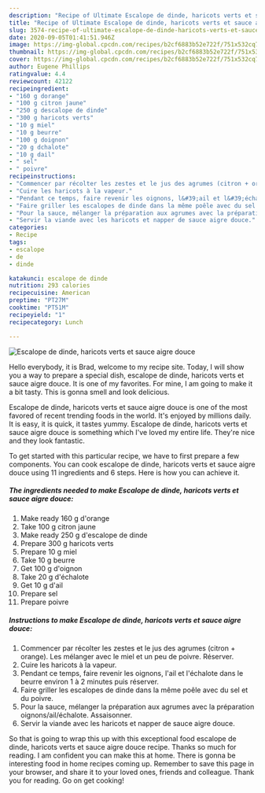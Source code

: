 ```yaml
---
description: "Recipe of Ultimate Escalope de dinde, haricots verts et sauce aigre douce"
title: "Recipe of Ultimate Escalope de dinde, haricots verts et sauce aigre douce"
slug: 3574-recipe-of-ultimate-escalope-de-dinde-haricots-verts-et-sauce-aigre-douce
date: 2020-09-05T01:41:51.946Z
image: https://img-global.cpcdn.com/recipes/b2cf6883b52e722f/751x532cq70/escalope-de-dinde-haricots-verts-et-sauce-aigre-douce-photo-principale-de-la-recette.jpg
thumbnail: https://img-global.cpcdn.com/recipes/b2cf6883b52e722f/751x532cq70/escalope-de-dinde-haricots-verts-et-sauce-aigre-douce-photo-principale-de-la-recette.jpg
cover: https://img-global.cpcdn.com/recipes/b2cf6883b52e722f/751x532cq70/escalope-de-dinde-haricots-verts-et-sauce-aigre-douce-photo-principale-de-la-recette.jpg
author: Eugene Phillips
ratingvalue: 4.4
reviewcount: 42122
recipeingredient:
- "160 g dorange"
- "100 g citron jaune"
- "250 g descalope de dinde"
- "300 g haricots verts"
- "10 g miel"
- "10 g beurre"
- "100 g doignon"
- "20 g dchalote"
- "10 g dail"
- " sel"
- " poivre"
recipeinstructions:
- "Commencer par récolter les zestes et le jus des agrumes (citron + orange). Les mélanger avec le miel et un peu de poivre. Réserver."
- "Cuire les haricots à la vapeur."
- "Pendant ce temps, faire revenir les oignons, l&#39;ail et l&#39;échalote dans le beurre environ 1 à 2 minutes puis réserver."
- "Faire griller les escalopes de dinde dans la même poêle avec du sel et du poivre."
- "Pour la sauce, mélanger la préparation aux agrumes avec la préparation oignons/ail/échalote. Assaisonner."
- "Servir la viande avec les haricots et napper de sauce aigre douce."
categories:
- Recipe
tags:
- escalope
- de
- dinde

katakunci: escalope de dinde 
nutrition: 293 calories
recipecuisine: American
preptime: "PT27M"
cooktime: "PT51M"
recipeyield: "1"
recipecategory: Lunch

---
```



![Escalope de dinde, haricots verts et sauce aigre douce](https://img-global.cpcdn.com/recipes/b2cf6883b52e722f/751x532cq70/escalope-de-dinde-haricots-verts-et-sauce-aigre-douce-photo-principale-de-la-recette.jpg)

Hello everybody, it is Brad, welcome to my recipe site. Today, I will show you a way to prepare a special dish, escalope de dinde, haricots verts et sauce aigre douce. It is one of my favorites. For mine, I am going to make it a bit tasty. This is gonna smell and look delicious.

Escalope de dinde, haricots verts et sauce aigre douce is one of the most favored of recent trending foods in the world. It's enjoyed by millions daily. It is easy, it is quick, it tastes yummy. Escalope de dinde, haricots verts et sauce aigre douce is something which I've loved my entire life. They're nice and they look fantastic.




To get started with this particular recipe, we have to first prepare a few components. You can cook escalope de dinde, haricots verts et sauce aigre douce using 11 ingredients and 6 steps. Here is how you can achieve it.

<!--inarticleads1-->

##### The ingredients needed to make Escalope de dinde, haricots verts et sauce aigre douce:

1. Make ready 160 g d&#39;orange
1. Take 100 g citron jaune
1. Make ready 250 g d&#39;escalope de dinde
1. Prepare 300 g haricots verts
1. Prepare 10 g miel
1. Take 10 g beurre
1. Get 100 g d&#39;oignon
1. Take 20 g d&#39;échalote
1. Get 10 g d&#39;ail
1. Prepare  sel
1. Prepare  poivre




<!--inarticleads2-->

##### Instructions to make Escalope de dinde, haricots verts et sauce aigre douce:

1. Commencer par récolter les zestes et le jus des agrumes (citron + orange). Les mélanger avec le miel et un peu de poivre. Réserver.
1. Cuire les haricots à la vapeur.
1. Pendant ce temps, faire revenir les oignons, l&#39;ail et l&#39;échalote dans le beurre environ 1 à 2 minutes puis réserver.
1. Faire griller les escalopes de dinde dans la même poêle avec du sel et du poivre.
1. Pour la sauce, mélanger la préparation aux agrumes avec la préparation oignons/ail/échalote. Assaisonner.
1. Servir la viande avec les haricots et napper de sauce aigre douce.




So that is going to wrap this up with this exceptional food escalope de dinde, haricots verts et sauce aigre douce recipe. Thanks so much for reading. I am confident you can make this at home. There is gonna be interesting food in home recipes coming up. Remember to save this page in your browser, and share it to your loved ones, friends and colleague. Thank you for reading. Go on get cooking!
